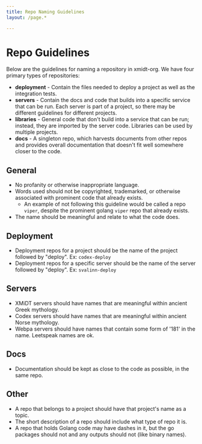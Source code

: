 ```yaml
---
title: Repo Naming Guidelines
layout: /page.*

---
```


# Repo Guidelines

Below are the guidelines for naming a repository in xmidt-org.  We have four 
primary types of repositories: 

- **deployment** - Contain the files needed to deploy a project as well as the
                   integration tests.
- **servers** - Contain the docs and code that builds into a specific service
                that can be run.  Each server is part of a project, so there may
                be different guidelines for different projects.
- **libraries** - General code that don't build into a service that can be run;
                  instead, they are imported by the server code.  Libraries can
                  be used by multiple projects.
- **docs** - A singleton repo, which harvests documents from other repos and
             provides overall documentation that doesn't fit well somewhere
             closer to the code.

## General

- No profanity or otherwise inappropriate language.
- Words used should not be copyrighted, trademarked, or otherwise associated 
  with prominent code that already exists.
  - An example of not following this guideline would be called a repo `viper`,
    despite the prominent golang `viper` repo that already exists.
- The name should be meaningful and relate to what the code does.

## Deployment

- Deployment repos for a project should be the name of the project followed by 
  "deploy". Ex: `codex-deploy`
- Deployment repos for a specific server should be the name of the server 
  followed by "deploy".  Ex: `svalinn-deploy`

## Servers

- XMiDT servers should have names that are meaningful within ancient
  Greek mythology.
- Codex servers should have names that are meaningful within ancient Norse 
  mythology.
- Webpa servers should have names that contain some form of '181' in the name.
  Leetspeak names are ok.

## Docs

- Documentation should be kept as close to the code as possible, in the same 
  repo.

## Other

- A repo that belongs to a project should have that project's name as a topic.
- The short description of a repo should include what type of repo it is.
- A repo that holds Golang code may have dashes in it, but the go packages 
  should not and any outputs should not (like binary names).
